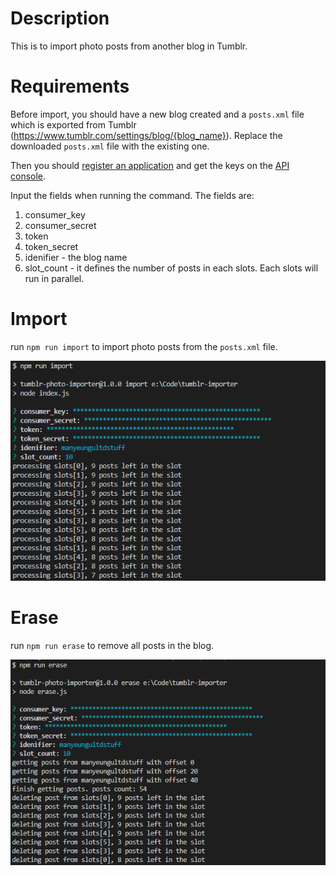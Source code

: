 # Description

This is to import photo posts from another blog in Tumblr.

# Requirements

Before import, you should have a new blog created and a `posts.xml` file which is exported from Tumblr (https://www.tumblr.com/settings/blog/{blog_name}). Replace the downloaded `posts.xml` file with the existing one.

Then you should [register an application](https://www.tumblr.com/oauth/apps) and get the keys on the [API console](https://api.tumblr.com/console).

Input the fields when running the command. The fields are:

1. consumer_key
1. consumer_secret
1. token
1. token_secret
1. idenifier - the blog name
1. slot_count - it defines the number of posts in each slots. Each slots will run in parallel.

# Import

run `npm run import` to import photo posts from the `posts.xml` file.

![Import](/images/import.png)

# Erase

run `npm run erase` to remove all posts in the blog.

![Erase](/images/erase.png)